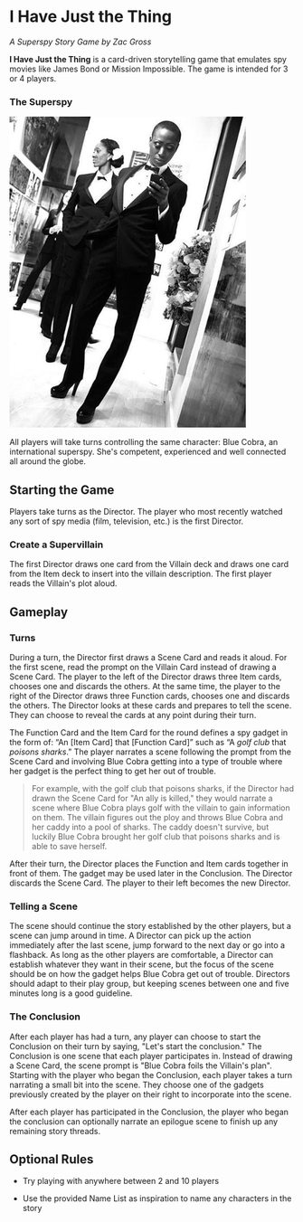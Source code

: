 # I Have Just the Thing

*A Superspy Story Game by Zac Gross*

**I Have Just the Thing** is a card-driven storytelling game that emulates spy movies like James Bond or Mission Impossible. The game is intended for 3 or 4 players.

### The Superspy

![SuperSpy](..\PrototypeArt\SuperSpyTemp.jpg)


All players will take turns controlling the same character: Blue Cobra, an international superspy. She's competent, experienced and well connected all around the globe.

## Starting the Game

Players take turns as the Director. The player who most recently watched any sort of spy media (film, television, etc.) is the first Director.

### Create a Supervillain

The first Director draws one card from the Villain deck and draws one card from the Item deck to insert into the villain description. The first player reads the Villain's plot aloud.

## Gameplay

### Turns

During a turn, the Director first draws a Scene Card and reads it aloud. For the first scene, read the prompt on the Villain Card instead of drawing a Scene Card. The player to the left of the Director draws three Item cards, chooses one and discards the others. At the same time, the player to the right of the Director draws three Function cards, chooses one and discards the others. The Director looks at these cards and prepares to tell the scene. They can choose to reveal the cards at any point during their turn.

The Function Card and the Item Card for the round defines a spy gadget in the form of: “An [Item Card] that [Function Card]” such as “A *golf club* that *poisons sharks*.” The player narrates a scene following the prompt from the Scene Card and involving Blue Cobra getting into a type of trouble where her gadget is the perfect thing to get her out of trouble.

> For example, with the golf club that poisons sharks, if the Director had drawn the Scene Card for "An ally is killed," they would narrate a scene where Blue Cobra plays golf with the villain to gain information on them. The villain figures out the ploy and throws Blue Cobra and her caddy into a pool of sharks. The caddy doesn't survive, but luckily Blue Cobra brought her golf club that poisons sharks and is able to save herself.

After their turn, the Director places the Function and Item cards together in front of them. The gadget may be used later in the Conclusion. The Director discards the Scene Card. The player to their left becomes the new Director.

### Telling a Scene

The scene should continue the story established by the other players, but a scene can jump around in time. A Director can pick up the action immediately after the last scene, jump forward to the next day or go into a flashback. As long as the other players are comfortable, a Director can establish whatever they want in their scene, but the focus of the scene should be on how the gadget helps Blue Cobra get out of trouble. Directors should adapt to their play group, but keeping scenes between one and five minutes long is a good guideline. 

### The Conclusion

After each player has had a turn, any player can choose to start the Conclusion on their turn by saying, "Let's start the conclusion." The Conclusion is one scene that each player participates in. Instead of drawing a Scene Card, the scene prompt is "Blue Cobra foils the Villain's plan". Starting with the player who began the Conclusion, each player takes a turn narrating a small bit into the scene. They choose one of the gadgets previously created by the player on their right to incorporate into the scene.

After each player has participated in the Conclusion, the player who began the conclusion can optionally narrate an epilogue scene to finish up any remaining story threads. 

## Optional Rules

 * Try playing with anywhere between 2 and 10 players

 * Use the provided Name List as inspiration to name any characters in the story